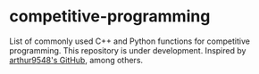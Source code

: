 # competitive-programming
List of commonly used C++ and Python functions for competitive programming. This repository is under development. Inspired by [arthur9548's GitHub](https://github.com/arthur9548), among others.
